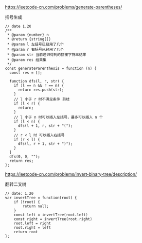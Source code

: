 https://leetcode-cn.com/problems/generate-parentheses/

括号生成

```
// date 1.20
/**
 * @param {number} n
 * @return {string[]}
 * @param l 左括号已经用了几个
 * @param r 右括号已经用了几个
 * @param str 当前递归得到的拼接字符串结果
 * @param res 结果集
 */
const generateParenthesis = function (n) {
  const res = [];

  function dfs(l, r, str) {
    if (l == n && r == n) {
      return res.push(str);
    }
    // l 小于 r 时不满足条件 剪枝
    if (l < r) {
      return;
    }
    // l 小于 n 时可以插入左括号，最多可以插入 n 个
    if (l < n) {
      dfs(l + 1, r, str + "(");
    }
    // r < l 时 可以插入右括号
    if (r < l) {
      dfs(l, r + 1, str + ")");
    }
  }
  dfs(0, 0, "");
  return res;
};
```
https://leetcode-cn.com/problems/invert-binary-tree/description/

翻转二叉树

```
// date: 1.20
var invertTree = function(root) {
    if (!root) {
        return null;
    }
    const left = invertTree(root.left)
    const right = invertTree(root.right)
    root.left = right
    root.right = left
    return root
};
```